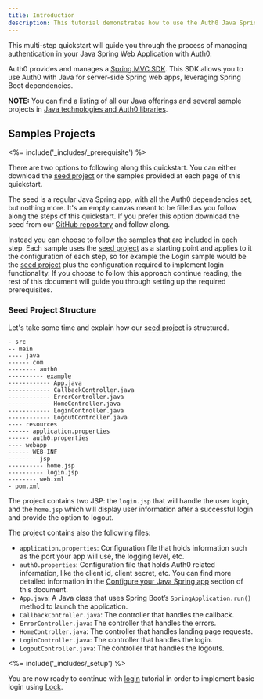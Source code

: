 ```yaml
---
title: Introduction
description: This tutorial demonstrates how to use the Auth0 Java Spring MVC SDK to add authentication and authorization to your web app.
---
```




This multi-step quickstart will guide you through the process of managing authentication in your Java Spring Web Application with Auth0.

Auth0 provides and manages a [Spring MVC SDK](https://github.com/auth0/auth0-spring-mvc). This SDK allows you to use Auth0 with Java for server-side Spring web apps, leveraging Spring Boot dependencies.

__NOTE:__ You can find a listing of all our Java offerings and several sample projects in [Java technologies and Auth0 libraries](/java-overview).


## Samples Projects

<%= include('_includes/_prerequisite') %>

There are two options to following along this quickstart. You can either download the [seed project](https://github.com/auth0-samples/auth0-spring-mvc-sample/tree/master/00-Starter-Seed) or the samples provided at each page of this quickstart.

The seed is a regular Java Spring app, with all the Auth0 dependencies set, but nothing more. It's an empty canvas meant to be filled as you follow along the steps of this quickstart. If you prefer this option download the seed from our [GitHub repository](https://github.com/auth0-samples/auth0-spring-mvc-sample/tree/master/00-Starter-Seed) and follow along.

Instead you can choose to follow the samples that are included in each step. Each sample uses the [seed project](https://github.com/auth0-samples/auth0-spring-mvc-sample/tree/master/00-Starter-Seed) as a starting point and applies to it the configuration of each step, so for example the Login sample would be the [seed project](https://github.com/auth0-samples/auth0-spring-mvc-sample/tree/master/00-Starter-Seed) plus the configuration required to implement login functionality. If you choose to follow this approach continue reading, the rest of this document will guide you through setting up the required prerequisites.


### Seed Project Structure

Let's take some time and explain how our [seed project](https://github.com/auth0-samples/auth0-spring-mvc-sample/tree/master/00-Starter-Seed) is structured.


```
- src
-- main
---- java
------ com
-------- auth0
---------- example
------------ App.java
------------ CallbackController.java
------------ ErrorController.java
------------ HomeController.java
------------ LoginController.java
------------ LogoutController.java
---- resources
------ application.properties
------ auth0.properties
---- webapp
------ WEB-INF
-------- jsp
---------- home.jsp
---------- login.jsp
-------- web.xml
- pom.xml
```

The project contains two JSP: the `login.jsp` that will handle the user login, and the `home.jsp` which will display user information after a successful login and provide the option to logout.

The project contains also the following files:
- `application.properties`: Configuration file that holds information such as the port your app will use, the logging level, etc.
- `auth0.properties`: Configuration file that holds Auth0 related information, like the client id, client secret, etc. You can find more detailed information in the [Configure your Java Spring app](#configure-your-java-spring-app) section of this document.
- `App.java`: A Java class that uses Spring Boot’s `SpringApplication.run()` method to launch the application.
- `CallbackController.java`: The controller that handles the callback.
- `ErrorController.java`: The controller that handles the errors.
- `HomeController.java`: The controller that handles landing page requests.
- `LoginController.java`: The controller that handles the login.
- `LogoutController.java`: The controller that handles the logouts.

<%= include('_includes/_setup') %>

You are now ready to continue with [login](/quickstart/webapp/java-spring-mvc/01-login) tutorial in order to implement basic login using [Lock](/libraries/lock).
